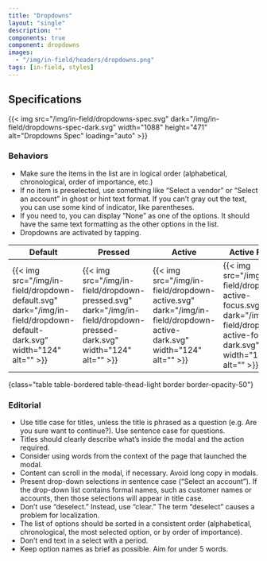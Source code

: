 ```yaml
---
title: "Dropdowns"
layout: "single"
description: ""
components: true
component: dropdowns
images:
  - "/img/in-field/headers/dropdowns.png"
tags: [in-field, styles]
---
```


## Specifications

{{< img src="/img/in-field/dropdowns-spec.svg" dark="/img/in-field/dropdowns-spec-dark.svg" width="1088" height="471" alt="Dropdowns Spec" loading="auto" >}}

### Behaviors

- Make sure the items in the list are in logical order (alphabetical, chronological, order of importance, etc.)
- If no item is preselected, use something like “Select a vendor” or “Select an account” in ghost or hint text format. If you can’t gray out the text, you can use some kind of indicator, like parentheses.
- If you need to, you can display ”None” as one of the options. It should have the same text formatting as the other options in the list.
- Dropdowns are activated by tapping.

<!-- prettier-ignore-start -->
| Default    | Pressed | Active    | Active Focus | Disabled |
| ---------- | ------- | --------- | ------------ | -------- |
| {{< img src="/img/in-field/dropdown-default.svg" dark="/img/in-field/dropdown-default-dark.svg" width="124" alt="" >}}   | {{< img src="/img/in-field/dropdown-pressed.svg" dark="/img/in-field/dropdown-pressed-dark.svg" width="124" alt="" >}}     | {{< img src="/img/in-field/dropdown-active.svg" dark="/img/in-field/dropdown-active-dark.svg" width="124" alt="" >}}    | {{< img src="/img/in-field/dropdown-active-focus.svg" dark="/img/in-field/dropdown-active-focus-dark.svg" width="124" alt="" >}}   | {{< img src="/img/in-field/dropdown-disabled.svg" dark="/img/in-field/dropdown-disabled-dark.svg" width="124" alt="" >}}
{class="table table-bordered table-thead-light border border-opacity-50"}
<!-- prettier-ignore-end -->

### Editorial

- Use title case for titles, unless the title is phrased as a question (e.g. Are you sure want to continue?). Use sentence case for questions.
- Titles should clearly describe what’s inside the modal and the action required.
- Consider using words from the context of the page that launched the modal.
- Content can scroll in the modal, if necessary. Avoid long copy in modals.
- Present drop-down selections in sentence case (“Select an account”). If the drop-down list contains formal names, such as customer names or accounts, then those selections will appear in title case.
- Don’t use “deselect.” Instead, use “clear.” The term “deselect” causes a problem for localization.
- The list of options should be sorted in a consistent order (alphabetical, chronological, the most selected option, or by order of importance).
- Don’t end text in a select with a period.
- Keep option names as brief as possible. Aim for under 5 words.
